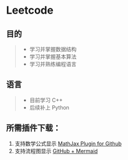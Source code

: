# Leetcode
## 目的
>- 学习并掌握数据结构
>- 学习并掌握基本算法
>- 学习并熟练编程语言

## 语言
>- 目前学习 C++
>- 后续补上 Python

## 所需插件下载：
1. 支持数学公式显示
[MathJax Plugin for Github](https://chrome.google.com/webstore/detail/mathjax-plugin-for-github/ioemnmodlmafdkllaclgeombjnmnbima)
2. 支持流程图显示
[GitHub + Mermaid](https://chrome.google.com/webstore/detail/github-%20-mermaid/goiiopgdnkogdbjmncgedmgpoajilohe)

